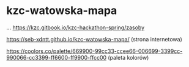 # kzc-watowska-mapa
...
https://kzc.gitbook.io/kzc-hackathon-spring/zasoby

https://seb-xdntt.github.io/kzc-watowska-mapa/ (strona internetowa)

https://coolors.co/palette/669900-99cc33-ccee66-006699-3399cc-990066-cc3399-ff6600-ff9900-ffcc00 (paleta kolorów)
